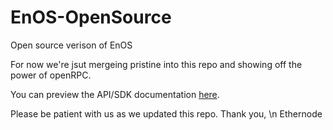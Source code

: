 # EnOS-OpenSource
Open source verison of EnOS

For now we're jsut mergeing pristine into this repo and showing off the power of openRPC.

You can preview the API/SDK documentation [here](https://playground.open-rpc.org/?schemaUrl=https://raw.githubusercontent.com/ethernodeio/EnOS-OpenSource/master/openrpc.json&uiSchema[appBar][ui:title]=EnOS&uiSchema[appBar][ui:logoUrl]=https://ethernode.io/assets/ethernode_logo_name.svg).

Please be patient with us as we updated this repo.
Thank you, \n
Ethernode
